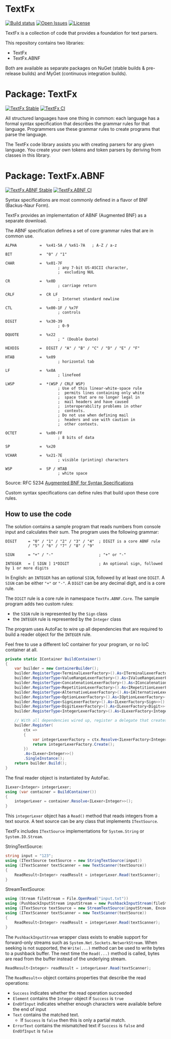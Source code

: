 TextFx
===========
[![Build status](https://ci.appveyor.com/api/projects/status/2ijyc3cck1ddlurt?svg=true)](https://ci.appveyor.com/project/StevenLiekens/textfx)
[![Open Issues](https://img.shields.io/github/issues/StevenLiekens/TextFx.svg)](https://github.com/StevenLiekens/TextFx/issues?q=is%3Aopen)
[![License](https://img.shields.io/badge/license-MIT-blue.svg)](https://raw.githubusercontent.com/StevenLiekens/TextFx/master/LICENSE)


TextFx is a collection of code that provides a foundation for text parsers.

This repository contains two libraries: 
* TextFx
* TextFx.ABNF

Both are available as separate packages on NuGet (stable builds &  pre-release builds) and MyGet (continuous integration builds).


# Package: TextFx

[![TextFx Stable](https://img.shields.io/nuget/v/TextFx.svg)](https://www.nuget.org/packages/TextFx/)
[![TextFx CI](https://img.shields.io/myget/textfx/vpre/TextFx.svg)](https://www.myget.org/gallery/textfx)

All structured languages have one thing in common: each language has a formal syntax specification that describes the grammar rules for that language. Programmers use these grammar rules to create programs that parse the language.

The TextFx code library assists you with creating parsers for any given language. You create your own tokens and token parsers by deriving from classes in this library.

# Package: TextFx.ABNF

[![TextFx.ABNF Stable](https://img.shields.io/nuget/v/TextFx.ABNF.svg)](https://www.nuget.org/packages/TextFx.ABNF/)
[![TextFx.ABNF CI](https://img.shields.io/myget/textfx/vpre/TextFx.ABNF.svg)](https://www.myget.org/gallery/textfx)

Syntax specifications are most commonly defined in a flavor of BNF (Backus-Naur Form).

TextFx provides an implementation of ABNF (Augmented BNF) as a separate download.

The ABNF specification defines a set of core grammar rules that are in common use.

```
ALPHA          =  %x41-5A / %x61-7A   ; A-Z / a-z

BIT            =  "0" / "1"

CHAR           =  %x01-7F
                       ; any 7-bit US-ASCII character,
                       ;  excluding NUL

CR             =  %x0D
                       ; carriage return

CRLF           =  CR LF
                       ; Internet standard newline

CTL            =  %x00-1F / %x7F
                       ; controls

DIGIT          =  %x30-39
                       ; 0-9

DQUOTE         =  %x22
                       ; " (Double Quote)

HEXDIG         =  DIGIT / "A" / "B" / "C" / "D" / "E" / "F"

HTAB           =  %x09
                       ; horizontal tab

LF             =  %x0A
                       ; linefeed

LWSP           =  *(WSP / CRLF WSP)
                       ; Use of this linear-white-space rule
                       ;  permits lines containing only white
                       ;  space that are no longer legal in
                       ;  mail headers and have caused
                       ;  interoperability problems in other
                       ;  contexts.
                       ; Do not use when defining mail
                       ;  headers and use with caution in
                       ;  other contexts.

OCTET          =  %x00-FF
                       ; 8 bits of data

SP             =  %x20

VCHAR          =  %x21-7E
                       ; visible (printing) characters

WSP            =  SP / HTAB
                       ; white space
```
Source: RFC 5234 [Augmented BNF for Syntax Specifications](https://tools.ietf.org/html/rfc5234)

Custom syntax specifications can define rules that build upon these core rules.


## How to use the code

The solution contains a sample program that reads numbers from console input and calculates their sum.
The program uses the following grammar:

```
DIGIT     = "0" / "1" / "2" / "3" / "4"  ; DIGIT is a core ABNF rule
          / "5" / "6" / "7" / "8" / "9"

SIGN      = "+" / "-"                    ; "+" or "-"

INTEGER   = [ SIGN ] 1*DIGIT             ; An optional sign, followed by 1 or more digits
```

In English: an `INTEGER` has an optional `SIGN`, followed by at least one `DIGIT`.
A `SIGN` can be either `"+"` or `"-"`.
A `DIGIT` can be any decimal digit, and is a core rule.

The `DIGIT` rule is a core rule in namespace `TextFx.ABNF.Core`.
The sample program adds two custom rules:
 - the `SIGN` rule is represented by the `Sign` class
 - the `INTEGER` rule is represented by the `Integer` class

The program uses AutoFac to wire up all dependencies that are required to build a reader object for the `INTEGER` rule.

Feel free to use a different IoC container for your program, or no IoC container at all.

```c#
private static IContainer BuildContainer()
{
    var builder = new ContainerBuilder();
    builder.RegisterType<TerminalLexerFactory>().As<ITerminalLexerFactory>().SingleInstance();
    builder.RegisterType<ValueRangeLexerFactory>().As<IValueRangeLexerFactory>().SingleInstance();
    builder.RegisterType<ConcatenationLexerFactory>().As<IConcatenationLexerFactory>().SingleInstance();
    builder.RegisterType<RepetitionLexerFactory>().As<IRepetitionLexerFactory>().SingleInstance();
    builder.RegisterType<AlternativeLexerFactory>().As<IAlternativeLexerFactory>().SingleInstance();
    builder.RegisterType<OptionLexerFactory>().As<IOptionLexerFactory>().SingleInstance();
    builder.RegisterType<SignLexerFactory>().As<ILexerFactory<Sign>>().SingleInstance();
    builder.RegisterType<DigitLexerFactory>().As<ILexerFactory<Digit>>().SingleInstance();
    builder.RegisterType<IntegerLexerFactory>().As<ILexerFactory<Integer>>().SingleInstance();

    // With all dependencies wired up, register a delegate that creates a new IntegerLexer
    builder.Register(
        ctx =>
        {
            var integerLexerFactory = ctx.Resolve<ILexerFactory<Integer>>();
            return integerLexerFactory.Create();
        })
        .As<ILexer<Integer>>()
        .SingleInstance();
    return builder.Build();
}
```

The final reader object is instantiated by AutoFac.

```c#
ILexer<Integer> integerLexer;
using (var container = BuildContainer())
{
    integerLexer = container.Resolve<ILexer<Integer>>();
}
```

This `integerLexer` object has a `Read()` method that reads integers from a text source. A text source can be any class that implements `ITextSource`.

TextFx includes `ITextSource` implementations for `System.String` or `System.IO.Stream`.

StringTextSource:
```c#
string input = "123";
using (ITextSource textSource = new StringTextSource(input))
using (ITextScanner textScanner = new TextScanner(textSource))
{
    ReadResult<Integer> readResult = integerLexer.Read(textScanner);
}
```
StreamTextSource:
```c#
using (Stream fileStream = File.OpenRead("input.txt"))
using (PushbackInputStream inputStream = new PushbackInputStream(fileStream))
using (ITextSource textSource = new StreamTextSource(inputStream, Encoding.UTF8))
using (ITextScanner textScanner = new TextScanner(textSource))
{
    ReadResult<Integer> readResult = integerLexer.Read(textScanner);
}
```

The `PushbackInputStream` wrapper class exists to enable support for forward-only streams such as `System.Net.Sockets.NetworkStream`. When seeking is not supported, the `Write(...)` method can be used to write bytes to a pushback buffer. The next time the `Read(...)` method is called, bytes are read from the buffer instead of the underlying stream.


```c#
ReadResult<Integer> readResult = integerLexer.Read(textScanner);
```

The `ReadResult<>` object contains properties that describe the read operations:
 - `Success` indicates whether the read operation succeeded
 - `Element` contains the `Integer` object if `Success` is `true`
 - `EndOfInput` indicates whether enough characters were available before the end of input
 - `Text` contains the matched text.
    - If `Success` is `false` then this is only a partial match.
 - `ErrorText` contains the mismatched text if `Success` is `false` and `EndOfInput` is `false`
